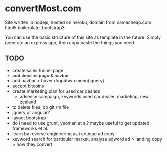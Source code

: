 # convertMost.com
Site written in nodejs, hosted on heroku, domain from namecheap.com
html5 boilerplate, bootstrap3

You can use the basic structure of this site as template in the future. Simply generate an express app, then copy paste the things you need.

## TODO
+ create sales funnel page
+ add timeline page & navbar
+ add navbar > hover dropdown menu(jquery)
+ accept bitcoins 
+ create marketing plan for used car dealers
    * adsense campaign, keywords used car dealer, marketing, new zealand
+ to delete files, do git rm file
+ jquery or angular?
+ layout bootstrap
+ do i need to use grunt, yeoman et al? maybe useful to get updated frameworks et al.
+ learn by reverse engineering as i critique ad copy
+ keyword search for particular market, analyze adword ad > landing copy > how they convert
